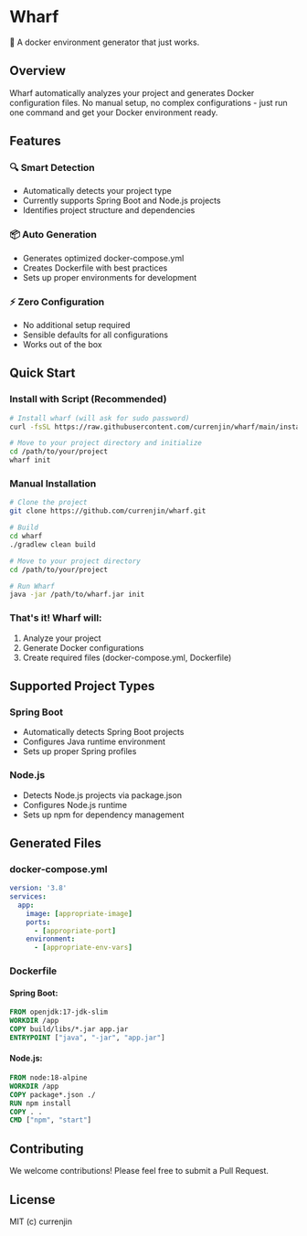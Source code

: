 # Wharf
🚢 A docker environment generator that just works.

## Overview
Wharf automatically analyzes your project and generates Docker configuration files. No manual setup, no complex configurations - just run one command and get your Docker environment ready.

## Features
### 🔍 Smart Detection
- Automatically detects your project type
- Currently supports Spring Boot and Node.js projects
- Identifies project structure and dependencies

### 📦 Auto Generation
- Generates optimized docker-compose.yml
- Creates Dockerfile with best practices
- Sets up proper environments for development

### ⚡ Zero Configuration
- No additional setup required
- Sensible defaults for all configurations
- Works out of the box

## Quick Start
### Install with Script (Recommended)
```bash
# Install wharf (will ask for sudo password)
curl -fsSL https://raw.githubusercontent.com/currenjin/wharf/main/install.sh | sudo sh

# Move to your project directory and initialize
cd /path/to/your/project
wharf init
```

### Manual Installation
```bash
# Clone the project
git clone https://github.com/currenjin/wharf.git

# Build
cd wharf
./gradlew clean build

# Move to your project directory
cd /path/to/your/project

# Run Wharf
java -jar /path/to/wharf.jar init
```

### That's it! Wharf will:
1. Analyze your project
2. Generate Docker configurations
3. Create required files (docker-compose.yml, Dockerfile)

## Supported Project Types
### Spring Boot
- Automatically detects Spring Boot projects
- Configures Java runtime environment
- Sets up proper Spring profiles

### Node.js
- Detects Node.js projects via package.json
- Configures Node.js runtime
- Sets up npm for dependency management

## Generated Files
### docker-compose.yml
```yaml
version: '3.8'
services:
  app:
    image: [appropriate-image]
    ports:
      - [appropriate-port]
    environment:
      - [appropriate-env-vars]
```

### Dockerfile
#### Spring Boot:
```dockerfile
FROM openjdk:17-jdk-slim
WORKDIR /app
COPY build/libs/*.jar app.jar
ENTRYPOINT ["java", "-jar", "app.jar"]
```

#### Node.js:
```dockerfile
FROM node:18-alpine
WORKDIR /app
COPY package*.json ./
RUN npm install
COPY . .
CMD ["npm", "start"]
```

## Contributing
We welcome contributions! Please feel free to submit a Pull Request.

## License
MIT (c) currenjin